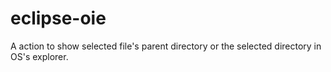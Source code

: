 eclipse-oie
===========

A action to show selected file's parent directory or the selected directory in OS's explorer.

